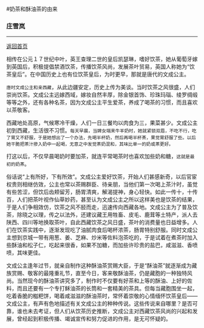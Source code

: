 #奶茶和酥油茶的由来
### 庄雪岚
---
[返回首页](index.html)

相传在公元１７世纪中叶，英王查理二世的皇后凯瑟琳，嗜好饮茶，她从葡萄牙嫁到英国后，积极提倡禁酒饮茶，传播饮茶风尚，发展茶叶贸易，英国人称她为“饮茶皇后”。在中国历史上也有位饮茶皇后，为时更早，那就是唐代的文成公主。

`唐时文成公主和亲西藏`，从此边疆安定，历史上传为美谈。当时饮茶之风很盛，人们崇尚饮茶。文成公主远嫁西域，嫁妆自然丰厚，除金银首饰、珍珠玛瑙、绫罗绸缎等等之外，还有各种名茶，因为文成公主平生爱茶，养成了喝茶的习惯，而且喜欢以茶敬客。

西藏地处高原，气候寒冷干燥，人们一日三餐均以肉食为三，果菜甚少。文成公主初到西藏，生活很不习惯。`每天早晨，当婢女端来牛羊奶时，她就紧锁双眉，不吃不行，吃了胃又不舒服，于是她想出了一个办法，先喝半杯奶，然后再喝半杯茶，果觉胃舒服了些。以后她干脆把茶汁掺入奶中一起喝，无意之中发觉茶奶混和，其味比单一的奶或茶更好。`

打这以后，不仅早晨喝奶时要加茶，就连平常喝茶时也喜欢加些奶和糖，`这就是最初的奶茶`。

俗话说“上有所好，下有所效”。文成公主爱好饮茶，开始人们甚感新奇，以后官宦权贵则相继仿效，公主也常以茶赐群臣、待亲朋，当他们第一次喝上茶汁时，虽觉有些苦涩，但饮后齿颊留芳，肠胃清爽，解渴提神，身心轻快。如此一传十，十传百，人们把茶叶视作仙草妙药，甚至认为文成公主之所以这样美也是饮茶的结果，于是人们争相效仿，饮茶之风不胫而走，迅速传向西藏各地。文成公主为了普及饮茶，除晓之以理，传之以法外，还建议藏王用牲畜、皮毛、鹿茸等土特产，派人去陕西、四川等地换取茶叶，自此西藏饮茶之风日盛，茶叶的消费量也日益增多。人们在饮茶实践中，逐渐发现吃了油腻肉食后喝杯浓茶，肠胃特别舒服。同时文成公主想到京城一带有用葱、姜、芝麻、炒米等佐料泡茶吃的，于是试着在煮茶时加入些酥油和松子仁，吃起来很香，如果不加糖，而加些许珍贵的盐巴，咸滋滋、香喷喷，其味更佳。

文成公主逢年过节，就亲自制作这种酥油茶赏赐大臣，于是“酥油茶”就逐渐成为藏族赏赐、敬客的最隆重礼节，直至今日，客来敬酥油茶，仍是藏胞的一种独特风尚。当然现今的酥油茶讲究多了，制作时不仅要有好茶和上等的酥油、上好的佐料，而且还要有一个专打稣油茶的长筒和一套精美的茶具。但每当藏胞围坐一起，吃着香脆的糍粑饼，喝着咸滋滋的酥油茶时，常怀着崇敬的心情缅怀饮茶皇后——文成公主，有声有色地描述有关文成公主的种种传说。这些传说来自哪里？是否可靠，谁也未去考证，但人们从饮茶历史推断，文成公主对西藏饮茶风尚的兴起和发展，曾经起到积极传播、竭诚宣传和努力促进的作用，是无可怀疑的。
 